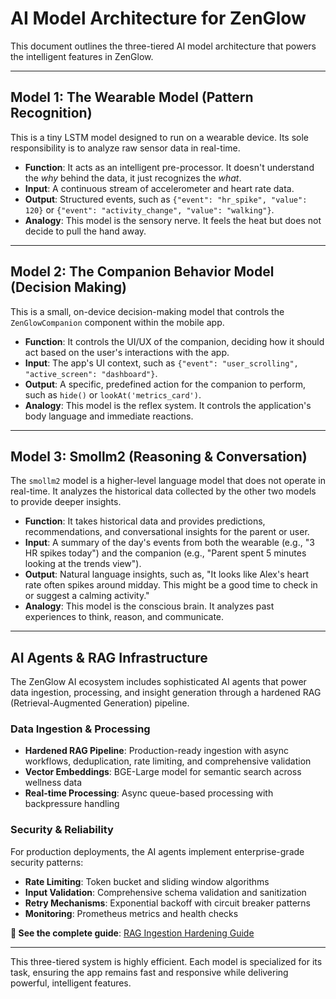 # AI Model Architecture for ZenGlow

This document outlines the three-tiered AI model architecture that powers the intelligent features in ZenGlow.

---

## Model 1: The Wearable Model (Pattern Recognition)

This is a tiny LSTM model designed to run on a wearable device. Its sole responsibility is to analyze raw sensor data in real-time.

-   **Function**: It acts as an intelligent pre-processor. It doesn't understand the *why* behind the data, it just recognizes the *what*.
-   **Input**: A continuous stream of accelerometer and heart rate data.
-   **Output**: Structured events, such as `{"event": "hr_spike", "value": 120}` or `{"event": "activity_change", "value": "walking"}`.
-   **Analogy**: This model is the sensory nerve. It feels the heat but does not decide to pull the hand away.

---

## Model 2: The Companion Behavior Model (Decision Making)

This is a small, on-device decision-making model that controls the `ZenGlowCompanion` component within the mobile app.

-   **Function**: It controls the UI/UX of the companion, deciding how it should act based on the user's interactions with the app.
-   **Input**: The app's UI context, such as `{"event": "user_scrolling", "active_screen": "dashboard"}`.
-   **Output**: A specific, predefined action for the companion to perform, such as `hide()` or `lookAt('metrics_card')`.
-   **Analogy**: This model is the reflex system. It controls the application's body language and immediate reactions.

---

## Model 3: Smollm2 (Reasoning & Conversation)

The `smollm2` model is a higher-level language model that does not operate in real-time. It analyzes the historical data collected by the other two models to provide deeper insights.

-   **Function**: It takes historical data and provides predictions, recommendations, and conversational insights for the parent or user.
-   **Input**: A summary of the day's events from both the wearable (e.g., "3 HR spikes today") and the companion (e.g., "Parent spent 5 minutes looking at the trends view").
-   **Output**: Natural language insights, such as, "It looks like Alex's heart rate often spikes around midday. This might be a good time to check in or suggest a calming activity."
-   **Analogy**: This model is the conscious brain. It analyzes past experiences to think, reason, and communicate.

---

## AI Agents & RAG Infrastructure

The ZenGlow AI ecosystem includes sophisticated AI agents that power data ingestion, processing, and insight generation through a hardened RAG (Retrieval-Augmented Generation) pipeline.

### Data Ingestion & Processing

- **Hardened RAG Pipeline**: Production-ready ingestion with async workflows, deduplication, rate limiting, and comprehensive validation
- **Vector Embeddings**: BGE-Large model for semantic search across wellness data
- **Real-time Processing**: Async queue-based processing with backpressure handling

### Security & Reliability

For production deployments, the AI agents implement enterprise-grade security patterns:

- **Rate Limiting**: Token bucket and sliding window algorithms
- **Input Validation**: Comprehensive schema validation and sanitization
- **Retry Mechanisms**: Exponential backoff with circuit breaker patterns
- **Monitoring**: Prometheus metrics and health checks

**📖 See the complete guide**: [RAG Ingestion Hardening Guide](../docs/rag/hardening.md)

---

This three-tiered system is highly efficient. Each model is specialized for its task, ensuring the app remains fast and responsive while delivering powerful, intelligent features.
